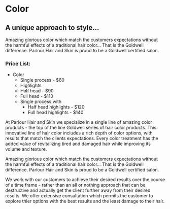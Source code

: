 # Color
## A unique approach to style...

Amazing glorious color which match the customers expectations without the harmful effects of a traditional hair color... That is the Goldwell difference. Parlour Hair and Skin is proud to be a Goldwell certified salon.

### Price List:

* Color
	* Single process - $60
	* Highlights
	* Half head - $90
	* Full head - $110
	* Single process with
		* Half head highlights - $120
		* Full head highlights - $140

At Parlour Hair and Skin we specialize in a single line of amazing color products - the top of the line Goldwell series of hair color products. This innovative line of hair color includes a rich depth of color options, with results that match the clients expectations. Every color treatment has the added value of revitalizing tired and damaged hair while improving its volume and texture.

Amazing glorious color which match the customers expectations without the harmful effects of a traditional hair color... That is the Goldwell difference. Parlour Hair and Skin is proud to be a Goldwell certified salon.

We work with our customers to achieve their desired results over the course of a time frame - rather than an all or nothing approach that can be destructive and actually get the client further away from their desired results. We offer extensive consultation which permits the customer to explore thier options with the best results and the least damage to their hair.